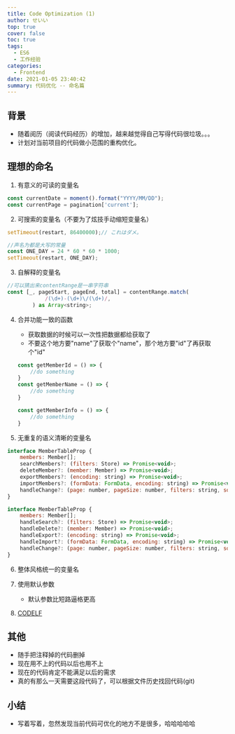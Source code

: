 ```yaml
---
title: Code Optimization (1)
author: せいい
top: true
cover: false
toc: true
tags:
  - ES6
  - 工作经验
categories:
  - Frontend
date: 2021-01-05 23:40:42
summary: 代码优化 -- 命名篇
---
```


## 背景
* 随着阅历（阅读代码经历）的增加，越来越觉得自己写得代码很垃圾。。。
* 计划对当前项目的代码做小范围的重构优化。

## 理想的命名
1. 有意义的可读的变量名
```javascript
const currentDate = moment().format("YYYY/MM/DD");
const currentPage = pagination['current'];
```
2. 可搜索的变量名（不要为了炫技手动缩短变量名）
```javascript
setTimeout(restart, 86400000);// これはダメ。

//声名为都是大写的常量
const ONE_DAY = 24 * 60 * 60 * 1000;
setTimeout(restart, ONE_DAY);
```
3. 自解释的变量名
```javascript
//可以猜出来contentRange是一串字符串
const [_, pageStart, pageEnd, total] = contentRange.match(
            /(\d+)-(\d+)\/(\d+)/,
        ) as Array<string>;
```

4. 合并功能一致的函数
    * 获取数据的时候可以一次性把数据都给获取了
    * 不要这个地方要"name"了获取个"name"，那个地方要"id"了再获取个"id"
    ```javascript
    const getMemberId = () => {
        //do something
    }
    const getMemberName = () => {
        //do something
    }
    ```

    ```javascript
    const getMemberInfo = () => {
        //do something
    }
    ```
5. 无重复的语义清晰的变量名
```javascript
interface MemberTableProp {
    members: Member[];
    searchMembers?: (filters: Store) => Promise<void>;
    deleteMember?: (member: Member) => Promise<void>;
    exportMembers?: (encoding: string) => Promise<void>;
    importMembers?: (formData: FormData, encoding: string) => Promise<void>;
    handleChange?: (page: number, pageSize: number, filters: string, sortParam: string) => void;
}
```

```javascript
interface MemberTableProp {
    members: Member[];
    handleSearch?: (filters: Store) => Promise<void>;
    handleDelete?: (member: Member) => Promise<void>;
    handleExport?: (encoding: string) => Promise<void>;
    handleImport?: (formData: FormData, encoding: string) => Promise<void>;
    handleChange?: (page: number, pageSize: number, filters: string, sortParam: string) => void;
}
```

6. 整体风格统一的变量名

7. 使用默认参数
    * 默认参数比短路逼格更高

8. [CODELF](https://github.com/unbug/codelf)

## 其他
* 随手把注释掉的代码删掉
* 现在用不上的代码以后也用不上
* 现在的代码肯定不能满足以后的需求
* 真的有那么一天需要这段代码了，可以根据文件历史找回代码(git)

## 小结
* 写着写着，忽然发现当前代码可优化的地方不是很多，哈哈哈哈哈
